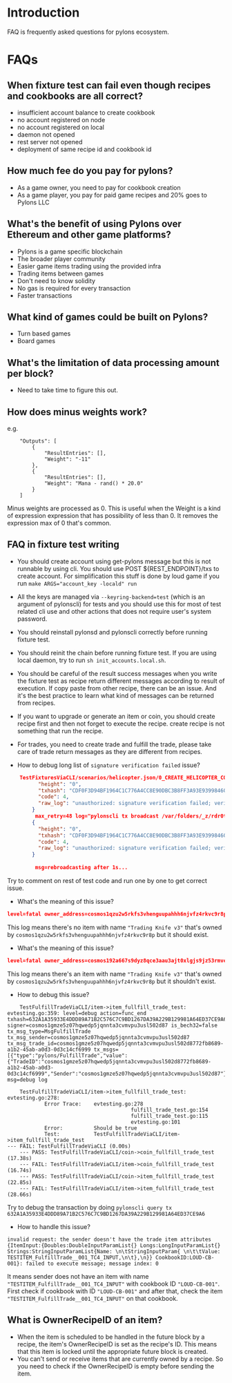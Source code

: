 # Introduction

FAQ is frequently asked questions for pylons ecosystem.

# FAQs

## When fixture test can fail even though recipes and cookbooks are all correct?
- insufficient account balance to create cookbook
- no account registered on node
- no account registered on local
- daemon not opened
- rest server not opened
- deployment of same recipe id and cookbook id

## How much fee do you pay for pylons?
- As a game owner, you need to pay for cookbook creation
- As a game player, you pay for paid game recipes and 20% goes to Pylons LLC

## What's the benefit of using Pylons over Ethereum and other game platforms?
- Pylons is a game specific blockchain
- The broader player community
- Easier game items trading using the provided infra
- Trading items between games
- Don't need to know solidity
- No gas is required for every transaction
- Faster transactions

## What kind of games could be built on Pylons?
- Turn based games
- Board games

## What's the limitation of data processing amount per block?

- Need to take time to figure this out.

## How does minus weights work? 
e.g. 
```
    "Outputs": [
        {
            "ResultEntries": [],
            "Weight": "-11"
        },
        {
            "ResultEntries": [],
            "Weight": "Mana - rand() * 20.0"
        }
    ]
```
Minus weights are processed as 0.
This is useful when the Weight is a kind of expression expression that has possibility of less than 0.
It removes the expression max of 0 that's common.

## FAQ in fixture test writing

- You should create account using get-pylons message but this is not runnable by using cli.
You should use POST ${REST_ENDPOINT}/txs to create account.
For simplification this stuff is done by loud game if you run `make ARGS="account_key -locald" run`

- All the keys are managed via `--keyring-backend=test` (which is an argument of pylonscli) for tests and you should use this for most of test related cli use and other actions that does not require user's system password.
- You should reinstall pylonsd and pylonscli correctly before running fixture test.
- You should reinit the chain before running fixture test. If you are using local daemon, try to run `sh init_accounts.local.sh`.
- You should be careful of the result success messages when you write the fixture test as recipe return different messages according to result of execution. If copy paste from other recipe, there can be an issue. And it's the best practice to learn what kind of messages can be returned from recipes.
- If you want to upgrade or generate an item or coin, you should create recipe first and then not forget to execute the recipe. create recipe is not something that run the recipe.
- For trades, you need to create trade and fulfill the trade, please take care of trade return messages as they are different from recipes.
- How to debug long list of `signature verification failed` issue?
```json
    TestFixturesViaCLI/scenarios/helicopter.json/0_CREATE_HELICOPTER_COOKBOOK: evtesting.go:311: level=info output={
          "height": "0",
          "txhash": "CDF0F3D94BF1964C1C776A4CC8E90DBC3B8FF3A93E9399846021B463BF2F3F96",
          "code": 4,
          "raw_log": "unauthorized: signature verification failed; verify correct account sequence and chain-id"
        }
         max_retry=48 log="pylonscli tx broadcast /var/folders/_z/rdr0tp0n00x0pt6qm9n9ktgr0000gn/T/pylons375604730/signed_tx_3.json --node tcp://localhost:26657" ==>
        {
          "height": "0",
          "txhash": "CDF0F3D94BF1964C1C776A4CC8E90DBC3B8FF3A93E9399846021B463BF2F3F96",
          "code": 4,
          "raw_log": "unauthorized: signature verification failed; verify correct account sequence and chain-id"
        }
        
         msg=rebroadcasting after 1s...
```
Try to comment on rest of test code and run one by one to get correct issue.

- What's the meaning of this issue?    
```json
level=fatal owner_address=cosmos1qzu2w5rkfs3vhenguupahhh6njvfz4rkvc9r8p item_spec={"stringKeys":null,"stringValues":{"Name":"Trading Knife v3"},"dblKeys":null,"dblValues":null,"longKeys":null,"longValues":null} msg=no item exist which fit item spec
```
This log means there's no item with name `"Trading Knife v3"` that's owned by `cosmos1qzu2w5rkfs3vhenguupahhh6njvfz4rkvc9r8p` but it should exist.

- What's the meaning of this issue?  
```json
level=fatal owner_address=cosmos192a667s9dyz8qce3aau3ajt0xlgjs9jz53rmve item_spec={"stringKeys":null,"stringValues":{"Name":"Trading Knife v3"},"dblKeys":null,"dblValues":null,"longKeys":null,"longValues":null} msg=item exist but shouldn't exist
```
This log means there's an item with name `"Trading Knife v3"` that's owned by `cosmos1qzu2w5rkfs3vhenguupahhh6njvfz4rkvc9r8p` but it shouldn't exist.

- How to debug this issue?
```log
    TestFulfillTradeViaCLI/item->item_fullfill_trade_test: evtesting.go:359: level=debug action=func_end txhash=632A1A35933E4DDD89A71B2C576C7C9BD1267DA39A229B129981A64ED37CE9A6 signer=cosmos1gmze5z07hqwedp5jqnnta3cvmvpu3usl502d87 is_bech32=false tx_msg_type=MsgFulfillTrade tx_msg_sender=cosmos1gmze5z07hqwedp5jqnnta3cvmvpu3usl502d87 tx_msg_trade_id=cosmos1gmze5z07hqwedp5jqnnta3cvmvpu3usl502d8772fb8689-a1b2-45ab-a0d3-0d3c14cf6999 tx_msgs=[{"type":"pylons/FulfillTrade","value":{"TradeID":"cosmos1gmze5z07hqwedp5jqnnta3cvmvpu3usl502d8772fb8689-a1b2-45ab-a0d3-0d3c14cf6999","Sender":"cosmos1gmze5z07hqwedp5jqnnta3cvmvpu3usl502d87"}}] msg=debug log
         
    TestFulfillTradeViaCLI/item->item_fullfill_trade_test: evtesting.go:278: 
            Error Trace:    evtesting.go:278
                                        fulfill_trade_test.go:154
                                        fulfill_trade_test.go:115
                                        evtesting.go:101
            Error:          Should be true
            Test:           TestFulfillTradeViaCLI/item->item_fullfill_trade_test
--- FAIL: TestFulfillTradeViaCLI (0.00s)
    --- PASS: TestFulfillTradeViaCLI/coin->coin_fullfill_trade_test (17.38s)
    --- FAIL: TestFulfillTradeViaCLI/item->coin_fullfill_trade_test (16.74s)
    --- PASS: TestFulfillTradeViaCLI/coin->item_fullfill_trade_test (22.85s)
    --- FAIL: TestFulfillTradeViaCLI/item->item_fullfill_trade_test (28.66s)
```
Try to debug the transaction by doing `pylonscli query tx 632A1A35933E4DDD89A71B2C576C7C9BD1267DA39A229B129981A64ED37CE9A6`

- How to handle this issue?
```log
invalid request: the sender doesn't have the trade item attributes {ItemInput:{Doubles:DoubleInputParamList{} Longs:LongInputParamList{} Strings:StringInputParamList{Name: \n\tStringInputParam{ \n\t\tValue: TESTITEM_FulfillTrade__001_TC4_INPUT,\n\t},\n}} CookbookID:LOUD-CB-001}: failed to execute message; message index: 0
```
It means sender does not have an item with name `"TESTITEM_FulfillTrade__001_TC4_INPUT"` with cookbook ID `"LOUD-CB-001"`.
First check if cookbook with ID `"LOUD-CB-001"` and after that, check the item `"TESTITEM_FulfillTrade__001_TC4_INPUT"` on that cookbook.

## What is OwnerRecipeID of an item? 

- When the item is scheduled to be handled in the future block by a recipe, the item's OwnerRecipeID is set as the recipe's ID. This means that this item is locked until the appropriate future block is created.
- You can't send or receive items that are currently owned by a recipe. So you need to check if the OwnerRecipeID is empty before sending the item.
